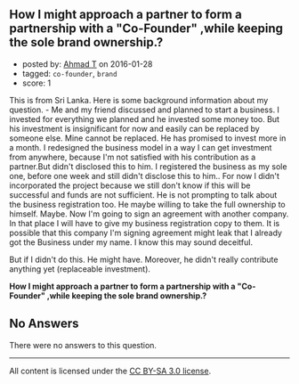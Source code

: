 ## How I might approach a partner to form a partnership with a "Co-Founder" ,while keeping the sole brand ownership.?

- posted by: [Ahmad T](https://stackexchange.com/users/7717402/ahmad-t) on 2016-01-28
- tagged: `co-founder`, `brand`
- score: 1

This is from Sri Lanka. Here is some background information about my question. - Me and my friend discussed and planned to start a business. I invested for everything we planned and he invested some money too. But his investment is insignificant for now and easily can be replaced by someone else. Mine cannot be replaced. He has promised to invest more in a month. I redesigned the business model in a way I can get investment from anywhere, because I'm not satisfied with his contribution as a partner.But didn't disclosed this to him. I registered the business as my sole one, before one week and still didn't disclose this to him.. For now I didn't incorporated the project because we still don't know if this will be successful and funds are not sufficient. He is not prompting to talk about the business registration too. He maybe willing to take the full ownership to himself. Maybe. Now I'm going to sign an agreement with another company. In that place I will have to give my business registration copy to them. It is possible that this company I'm signing agreement might leak that I already got the Business under my name. I know this may sound deceitful.

But if I didn't do this. He might have. Moreover, he didn't really contribute anything yet (replaceable investment).

**How I might approach a partner to form a partnership with a "Co-Founder" ,while keeping the sole brand ownership.?**


## No Answers

There were no answers to this question.


---

All content is licensed under the [CC BY-SA 3.0 license](https://creativecommons.org/licenses/by-sa/3.0/).
